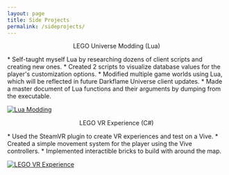 ```yaml
---
layout: page
title: Side Projects
permalink: /sideprojects/
---
```


<p align="center">LEGO Universe Modding (Lua)</p>
* Self-taught myself Lua by researching dozens of client scripts and creating new ones.
* Created 2 scripts to visualize database values for the player's customization options.
* Modified multiple game worlds using Lua, which will be reflected in future Darkflame Universe client updates.
* Made a master document of Lua functions and their arguments by dumping from the executable.

[![Lua Modding](http://i.imgur.com/uK0Tqvo.png)](https://www.youtube.com/playlist?list=PL7RzS9Xujh65TncUYQ_H4S8bKWiHlOHHR)

<p align="center">LEGO VR Experience (C#)</p>
* Used the SteamVR plugin to create VR experiences and test on a Vive.
* Created a simple movement system for the player using the Vive controllers.
* Implemented interactible bricks to build with around the map.

[![LEGO VR Experience](https://i.imgur.com/GhFePBV.png)](https://www.youtube.com/playlist?list=PL7RzS9Xujh67e687FQXxPnJgGm77_ZLz9)
